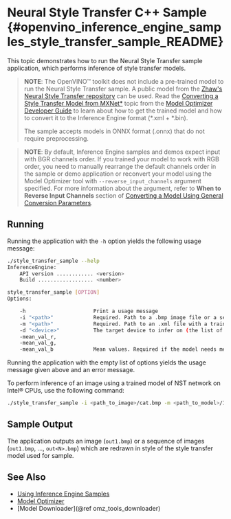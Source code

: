 # Neural Style Transfer C++ Sample {#openvino_inference_engine_samples_style_transfer_sample_README}

This topic demonstrates how to run the Neural Style Transfer sample application, which performs
inference of style transfer models.

> **NOTE**: The OpenVINO™ toolkit does not include a pre-trained model to run the Neural Style Transfer sample. A public model from the [Zhaw's Neural Style Transfer repository](https://github.com/zhaw/neural_style) can be used. Read the [Converting a Style Transfer Model from MXNet*](../../../docs/MO_DG/prepare_model/convert_model/mxnet_specific/Convert_Style_Transfer_From_MXNet.md) topic from the [Model Optimizer Developer Guide](../../../docs/MO_DG/Deep_Learning_Model_Optimizer_DevGuide.md) to learn about how to get the trained model and how to convert it to the Inference Engine format (\*.xml + \*.bin).
> 
> The sample accepts models in ONNX format (.onnx) that do not require preprocessing.

> **NOTE**: By default, Inference Engine samples and demos expect input with BGR channels order. If you trained your model to work with RGB order, you need to manually rearrange the default channels order in the sample or demo application or reconvert your model using the Model Optimizer tool with `--reverse_input_channels` argument specified. For more information about the argument, refer to **When to Reverse Input Channels** section of [Converting a Model Using General Conversion Parameters](../../../docs/MO_DG/prepare_model/convert_model/Converting_Model_General.md).

## Running

Running the application with the <code>-h</code> option yields the following usage message:
```sh
./style_transfer_sample --help
InferenceEngine:
    API version ............ <version>
    Build .................. <number>

style_transfer_sample [OPTION]
Options:

    -h                      Print a usage message
    -i "<path>"             Required. Path to a .bmp image file or a sequence of paths separated by spaces.
    -m "<path>"             Required. Path to an .xml file with a trained model.
    -d "<device>"           The target device to infer on (the list of available devices is shown below). Default value is CPU. Use "-d HETERO:<comma-separated_devices_list>" format to specify HETERO plugin. The sample looks for a suitable plugin for the device specified.
    -mean_val_r,
    -mean_val_g,
    -mean_val_b             Mean values. Required if the model needs mean values for preprocessing and postprocessing

```

Running the application with the empty list of options yields the usage message given above and an error message.

To perform inference of an image using a trained model of NST network on Intel® CPUs, use the following command:
```sh
./style_transfer_sample -i <path_to_image>/cat.bmp -m <path_to_model>/1_decoder_FP32.xml
```

## Sample Output

The application outputs an image (`out1.bmp`) or a sequence of images (`out1.bmp`, ..., `out<N>.bmp`) which are redrawn in style of the style transfer model used for sample.

## See Also
* [Using Inference Engine Samples](../../../docs/IE_DG/Samples_Overview.md)
* [Model Optimizer](../../../docs/MO_DG/Deep_Learning_Model_Optimizer_DevGuide.md)
* [Model Downloader](@ref omz_tools_downloader)
